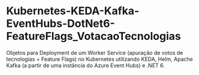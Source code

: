 # Kubernetes-KEDA-Kafka-EventHubs-DotNet6-FeatureFlags_VotacaoTecnologias
Objetos para Deployment de um Worker Service (apuração de votos de tecnologias + Feature Flags) no Kubernetes utilizando KEDA, Helm, Apache Kafka (a partir de uma instância do Azure Event Hubs) e .NET 6.

